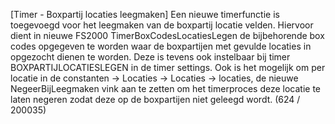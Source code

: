[Timer - Boxpartij locaties leegmaken] Een nieuwe timerfunctie is toegevoegd voor het leegmaken van de boxpartij locatie velden. Hiervoor dient in nieuwe FS2000 TimerBoxCodesLocatiesLegen de bijbehorende box codes opgegeven te worden waar de boxpartijen met gevulde locaties in opgezocht dienen te worden. Deze is tevens ook instelbaar bij timer BOXPARTIJLOCATIESLEGEN in de timer settings. Ook is het mogelijk om per locatie in de constanten -> Locaties -> Locaties -> locaties, de nieuwe NegeerBijLeegmaken vink aan te zetten om het timerproces deze locatie te laten negeren zodat deze op de boxpartijen niet geleegd wordt. (624 / 200035)
